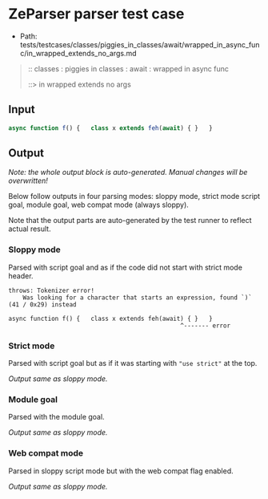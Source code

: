 # ZeParser parser test case

- Path: tests/testcases/classes/piggies_in_classes/await/wrapped_in_async_func/in_wrapped_extends_no_args.md

> :: classes : piggies in classes : await : wrapped in async func
>
> ::> in wrapped extends no args

## Input

`````js
async function f() {   class x extends feh(await) { }   }
`````

## Output

_Note: the whole output block is auto-generated. Manual changes will be overwritten!_

Below follow outputs in four parsing modes: sloppy mode, strict mode script goal, module goal, web compat mode (always sloppy).

Note that the output parts are auto-generated by the test runner to reflect actual result.

### Sloppy mode

Parsed with script goal and as if the code did not start with strict mode header.

`````
throws: Tokenizer error!
    Was looking for a character that starts an expression, found `)` (41 / 0x29) instead

async function f() {   class x extends feh(await) { }   }
                                                ^------- error
`````

### Strict mode

Parsed with script goal but as if it was starting with `"use strict"` at the top.

_Output same as sloppy mode._

### Module goal

Parsed with the module goal.

_Output same as sloppy mode._

### Web compat mode

Parsed in sloppy script mode but with the web compat flag enabled.

_Output same as sloppy mode._
